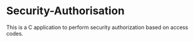 # Security-Authorisation
This is a C application to perform security authorization based on access codes.
